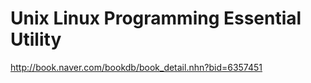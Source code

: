 Unix Linux Programming Essential Utility
=
<http://book.naver.com/bookdb/book_detail.nhn?bid=6357451>
